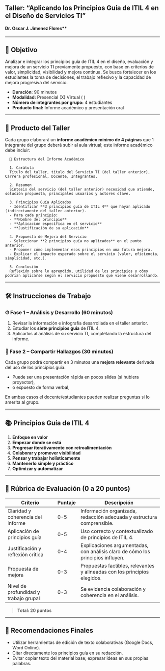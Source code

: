 ## Taller: “Aplicando los Principios Guía de ITIL 4 en el Diseño de Servicios TI”
#### Dr. Oscar J. Jimenez Flores**

---

## 🎯 Objetivo

Analizar e integrar los principios guía de ITIL 4 en el diseño, evaluación y mejora de un servicio TI previamente propuesto, con base en criterios de valor, simplicidad, visibilidad y mejora continua. Se busca fortalecer en los estudiantes la toma de decisiones, el trabajo reflexivo y la capacidad de mejora progresiva del servicio.

- **Duración:** 90 minutos  
- **Modalidad:** Presencial (X)    Virtual ( )  
- **Número de integrantes por grupo:** 4 estudiantes  
- **Producto final:** Informe académico y presentación oral

---

## 📄 Producto del Taller  

Cada grupo elaborará un **informe académico mínimo de 4 páginas** que 1 integrante del grupo deberá subir al aula virtual; este informe académico debe incluir:

      📑 Estructura del Informe Académico

      1. Carátula
      Título del taller, título del Servicio TI (del taller anterior), Carrera profesional, Docente, Integrantes.

      2. Resumen  
      Síntesis del servicio (del taller anterior) necesidad que atiende, solución propuesta, principales usuarios y actores clave.

      3. Principios Guía Aplicados  
      - Identificar **3 principios guía de ITIL 4** que hayan aplicado (indirectamente del taller anterior).  
      - Para cada principio:  
      - **Nombre del principio**  
      - **Aplicación específica en el servicio**  
      - **Justificación de su aplicación**

      4. Propuesta de Mejora del Servicio  
      - Seleccionar **2 principios guía no aplicados** en el punto anterior.  
      - Proponer cómo implementar esos principios en una futura mejora.  
      - Explicar el impacto esperado sobre el servicio (valor, eficiencia, simplicidad, etc.).

      5. Conclusión  
      Reflexión sobre lo aprendido, utilidad de los principios y cómo podrían aplicarse según el servicio propuesto que viene desarrollando.

---

## 🛠 Instrucciones de Trabajo

### ⏱ Fase 1 – Análisis y Desarrollo (60 minutos)
1. Revisar la información e infografía desarrollada en el taller anterior.
2. Estudiar los **siete principios guía** de ITIL 4.
3. Aplicarlos al análisis de su servicio TI, completando la estructura del informe.

### 💬 Fase 2 – Compartir Hallazgos (30 minutos)
Cada grupo podrá compartir en 3 minutos una **mejora relevante** derivada del uso de los principios guía.

- Puede ser una presentación rápida en pocos slides (si hubiera proyector),
- o expuesto de forma verbal, 

En ambas casos el docente/estudiantes pueden realizar preguntas si lo amerita al grupo.

---

## 📚 Principios Guía de ITIL 4

1. **Enfoque en valor**  
2. **Empezar donde se está**  
3. **Progresar iterativamente con retroalimentación**  
4. **Colaborar y promover visibilidad**  
5. **Pensar y trabajar holísticamente**  
6. **Mantenerlo simple y práctico**  
7. **Optimizar y automatizar**

---

## 🧮 Rúbrica de Evaluación (0 a 20 puntos)

| **Criterio**                           | **Puntaje** | **Descripción**                                                                 |
|---------------------------------------|-------------|---------------------------------------------------------------------------------|
| Claridad y coherencia del informe     | 0-5         | Información organizada, redacción adecuada y estructura comprensible.          |
| Aplicación de principios guía         | 0-5         | Uso correcto y contextualizado de principios de ITIL 4.                        |
| Justificación y reflexión crítica     | 0-4         | Explicaciones argumentadas, con análisis claro de cómo los principios influyen.|
| Propuesta de mejora                   | 0-3         | Propuestas factibles, relevantes y alineadas con los principios elegidos.      |
| Nivel de profundidad y trabajo grupal | 0-3         | Se evidencia colaboración y coherencia en el análisis.                        |

> **Total: 20 puntos**

---

## 📌 Recomendaciones Finales

- Utilizar herramientas de edición de texto colaborativas (Google Docs, Word Online).
- Citar directamente los principios guía en su redacción.
- Evitar copiar texto del material base; expresar ideas en sus propias palabras.